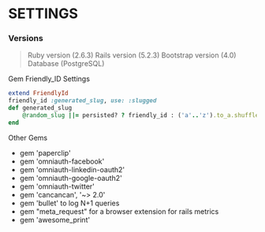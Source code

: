 # SETTINGS

### Versions

> Ruby version  (2.6.3)
> Rails version (5.2.3)
> Bootstrap version (4.0)
> Database (PostgreSQL)

Gem Friendly_ID Settings

```ruby
extend FriendlyId
friendly_id :generated_slug, use: :slugged
def generated_slug
	@random_slug ||= persisted? ? friendly_id : ('a'..'z').to_a.shuffle[0,15].join
end	
```
Other Gems

*	gem 'paperclip'
*	gem 'omniauth-facebook'
*	gem 'omniauth-linkedin-oauth2'
*	gem 'omniauth-google-oauth2'
*	gem 'omniauth-twitter'
*	gem 'cancancan', '~> 2.0'
*	gem 'bullet' to log N+1 queries
*	gem "meta_request" for a browser extension for rails metrics
*	gem 'awesome_print'